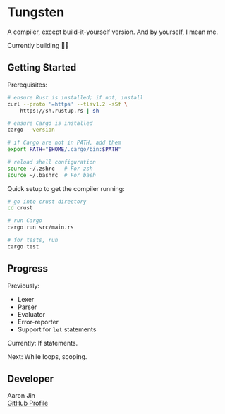 # Tungsten

A compiler, except build-it-yourself version. And by yourself, I mean me.

Currently building 👷‍♂️

## Getting Started

Prerequisites:

```bash
# ensure Rust is installed; if not, install
curl --proto '=https' --tlsv1.2 -sSf \
    https://sh.rustup.rs | sh

# ensure Cargo is installed
cargo --version

# if Cargo are not in PATH, add them
export PATH="$HOME/.cargo/bin:$PATH"

# reload shell configuration
source ~/.zshrc   # For zsh
source ~/.bashrc  # For bash
```

Quick setup to get the compiler running:

```bash
# go into crust directory
cd crust

# run Cargo
cargo run src/main.rs

# for tests, run
cargo test
```

## Progress

Previously:

- Lexer
- Parser
- Evaluator
- Error-reporter
- Support for `let` statements

Currently: If statements.

Next: While loops, scoping.

## Developer

Aaron Jin  
[GitHub Profile](https://github.com/aaronkjin)
